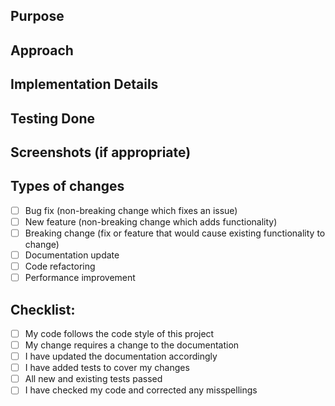## Purpose
<!--- Describe the problem or feature in addition to a link to the issues -->

## Approach
<!--- How does this change address the problem? -->

## Implementation Details
<!--- Explain the key technical decisions and implementations -->

## Testing Done
<!--- Please describe in detail how you tested your changes -->
<!--- Include details of your testing environment, and the tests you ran -->

## Screenshots (if appropriate)
<!--- Include screenshots or GIFs showing the changes in action -->

## Types of changes
<!--- What types of changes does your code introduce? Put an `x` in all boxes that apply: -->
- [ ] Bug fix (non-breaking change which fixes an issue)
- [ ] New feature (non-breaking change which adds functionality)
- [ ] Breaking change (fix or feature that would cause existing functionality to change)
- [ ] Documentation update
- [ ] Code refactoring
- [ ] Performance improvement

## Checklist:
<!--- Go over all the following points, and put an `x` in all boxes that apply. -->
- [ ] My code follows the code style of this project
- [ ] My change requires a change to the documentation
- [ ] I have updated the documentation accordingly
- [ ] I have added tests to cover my changes
- [ ] All new and existing tests passed
- [ ] I have checked my code and corrected any misspellings
